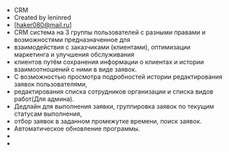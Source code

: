 * CRM
* Created by leninred
* [haker080@mail.ru]
* CRM система на 3 группы пользователей с разными правами и возможностями предназначенное для 
* взаимодействия с заказчиками (клиентами), оптимизации маркетинга и улучшения обслуживания 
* клиентов путём сохранения информации о клиентах и истории взаимоотношений с ними в виде заявок.
* С возможностью просмотра подробностей истории редактирования заявок пользователями,
* редактирования списка сотрудников организации и списка видов работ(Для админа).
* Дедлайн для выполнения заявки, группировка заявок по текущим статусам выполнения,
* отбор заявок в заданном промежутке времени, поиск заявок.
* Автоматическое обновление программы.
* 
* 
